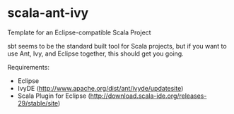 scala-ant-ivy
=============

Template for an Eclipse-compatible Scala Project

sbt seems to be the standard built tool for Scala projects, but if you want to use Ant, Ivy, and Eclipse together, this should get you going.

Requirements:
- Eclipse
- IvyDE (http://www.apache.org/dist/ant/ivyde/updatesite)
- Scala Plugin for Eclipse (http://download.scala-ide.org/releases-29/stable/site)
